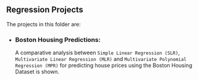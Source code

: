## __Regression Projects__

The projects in this folder are:
- ### __Boston Housing Predictions__:

  A comparative analysis between `Simple Linear Regression (SLR)`, `Multivariate Linear Regression (MLR)` and `Multivariate Polynomial Regression (MPR)` for predicting house prices using the Boston Housing Dataset is shown.
